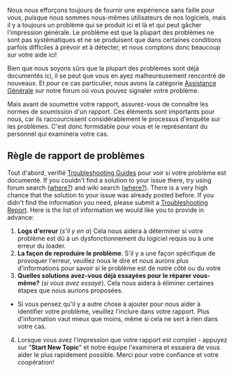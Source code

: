 Nous nous efforçons toujours de fournir une expérience sans faille pour vous, puisque nous sommes nous-mêmes utilisateurs de nos logiciels, mais il y a toujours un problème qui se produit ici et là et qui peut gâcher l'impression générale. Le problème est que la plupart des problèmes ne sont pas systématiques et ne se produisent que dans certaines conditions parfois difficiles à prévoir et à détecter, et nous comptons donc beaucoup sur votre aide ici!

Bien que nous soyons sûrs que la plupart des problèmes sont déjà documentés ici, il se peut que vous en ayez malheureusement rencontré de nouveaux. Et pour ce cas particulier, nous avons la catégorie [Assistance Générale](https://goelites.net/index.php?/forum/35-general-assistance/) sur notre forum où vous pouvez signaler votre problème.

Mais avant de soumettre votre rapport, assurez-vous de connaître les normes de soumission d'un rapport. Ces éléments sont importants pour nous, car ils raccourcissent considérablement le processus d'enquête sur les problèmes. C'est donc formidable pour vous et le représentant du personnel qui examinera votre cas.

## Règle de rapport de problèmes

Tout d'abord, verifié [Troubleshooting Guides](https://goelites.net/index.php?/forum/35-general-assistance/&do=add) pour voir si votre problème est documenté. If you couldn't find a solution to your issue there, try using forum search ([where?](https://s.put.re/zvYmhVo.png)) and wiki search ([where?](https://s.put.re/nXLET4e.png)). There is a very high chance that the solution to your issue was already posted before. If you didn't find the information you need, please submit a [Troubleshooting Report](https://goelites.net/index.php?/forum/35-general-assistance/&do=add). Here is the list of information we would like you to provide in advance: 

1. **Logs d'erreur** (*s'il y en a*) Cela nous aidera à déterminer si votre problème est dû à un dysfonctionnement du logiciel requis ou à une erreur du loader.
2. **La façon de reproduire le problème**. S'il y a une façon spécifique de provoquer l'erreur, veuillez nous le dire et nous aurons plus d'informations pour savoir si le problème est de notre côté ou du votre
3. **Quelles solutions avez-vous déjà essayées pour le réparer vous-même?** (*si vous avez essayé*). Cela nous aidera à éliminer certaines étapes que nous aurions proposées.
- Si vous pensez qu'il y a autre chose à ajouter pour nous aider à identifier votre problème, veuillez l'inclure dans votre rapport. Plus d'information vaut mieux que moins, même si cela ne sert à rien dans votre cas.
4. Lorsque vous avez l'impression que votre rapport est complet - appuyez sur "**Start New Topic**" et notre équipe l'examinera et essaiera de vous aider le plus rapidement possible. Merci pour votre confiance et votre coopération!